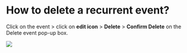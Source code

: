 # How to delete a recurrent event?

<p class="no-margin">Click on the event &gt; click on <b>edit icon</b> &gt; <b>Delete</b> &gt; <b>Confirm Delete</b> on the Delete event pop-up box.</p>
<p class="no-margin"></p>
<div class="intercom-container"><img src="/assets/img/teams-pro/image_159.png"></div>

<Hubspot />

